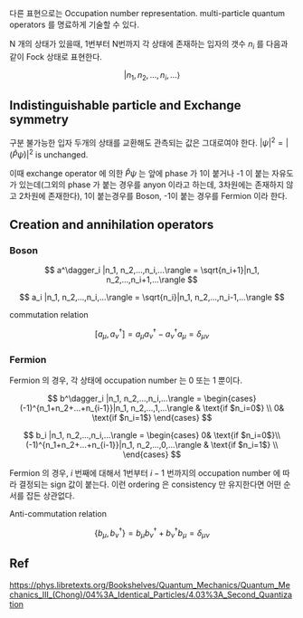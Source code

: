 다른 표현으로는 Occupation number representation. multi-particle quantum operators 를 명료하게 기술할 수 있다.

N 개의 상태가 있을때, 1번부터 N번까지 각 상태에 존재하는 입자의 갯수 $n_i$ 를 다음과 같이 Fock 상태로 표현한다.

$$
|n_1, n_2,...,n_i,...\rangle
$$

## Indistinguishable particle and Exchange symmetry

구분 불가능한 입자 두개의 상태를 교환해도 관측되는 값은 그대로여야 한다. $|\psi|^2=|(\hat{P}\psi)|^2$ is unchanged. 

이때 exchange operator 에 의한 $\hat{P}\psi$ 는 앞에 phase 가 1이 붙거나 -1 이 붙는 자유도가 있는데(그외의 phase 가 붙는 경우를 anyon 이라고 하는데, 3차원에는 존재하지 않고 2차원에 존재한다), 1이 붙는경우를 Boson, -1이 붙는 경우를 Fermion 이라 한다.

## Creation and annihilation operators

### Boson

$$
a^\dagger_i |n_1, n_2,...,n_i,...\rangle
  = \sqrt{n_i+1}|n_1, n_2,...,n_i+1,...\rangle 
$$

$$
a_i |n_1, n_2,...,n_i,...\rangle
  = \sqrt{n_i}|n_1, n_2,...,n_i-1,...\rangle 
$$

commutation relation

$$
[a_\mu, a_\nu^\dagger] = a_\mu a_\nu^\dagger - a_\nu^\dagger a_\mu = \delta_{\mu\nu}
$$

### Fermion

Fermion 의 경우, 각 상태에 occupation number 는 0 또는 1 뿐이다.

$$
b^\dagger_i |n_1, n_2,...,n_i,...\rangle
  = \begin{cases}
   (-1)^{n_1+n_2+...+n_{i-1}}|n_1, n_2,...,1,...\rangle & \text{if $n_i=0$} \\
  0&  \text{if $n_i=1$}
  \end{cases} 
$$

$$
b_i |n_1, n_2,...,n_i,...\rangle
  = \begin{cases}
  0&  \text{if $n_i=0$}\\
   (-1)^{n_1+n_2+...+n_{i-1}}|n_1, n_2,...,0,...\rangle & \text{if $n_i=1$} \\
  \end{cases} 
$$

Fermion 의 경우, $i$ 번째에 대해서 1번부터 $i-1$ 번까지의 occupation number 에 따라 결정되는 sign 값이 붙는다. 이런 ordering 은 consistency 만 유지한다면 어떤 순서를 잡든 상관없다.

Anti-commutation relation

$$
\{b_\mu, b_\nu^\dagger\} = b_\mu b_\nu^\dagger + b_\nu^\dagger b_\mu = \delta_{\mu\nu}
$$


## Ref

https://phys.libretexts.org/Bookshelves/Quantum_Mechanics/Quantum_Mechanics_III_(Chong)/04%3A_Identical_Particles/4.03%3A_Second_Quantization